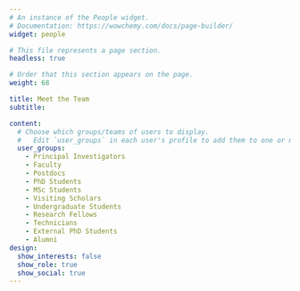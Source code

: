 ```yaml
---
# An instance of the People widget.
# Documentation: https://wowchemy.com/docs/page-builder/
widget: people

# This file represents a page section.
headless: true

# Order that this section appears on the page.
weight: 68

title: Meet the Team
subtitle:

content:
  # Choose which groups/teams of users to display.
  #   Edit `user_groups` in each user's profile to add them to one or more of these groups.
  user_groups:
    - Principal Investigators
    - Faculty
    - Postdocs
    - PhD Students
    - MSc Students
    - Visiting Scholars
    - Undergraduate Students
    - Research Fellows
    - Technicians
    - External PhD Students
    - Alumni
design:
  show_interests: false
  show_role: true
  show_social: true
---
```

